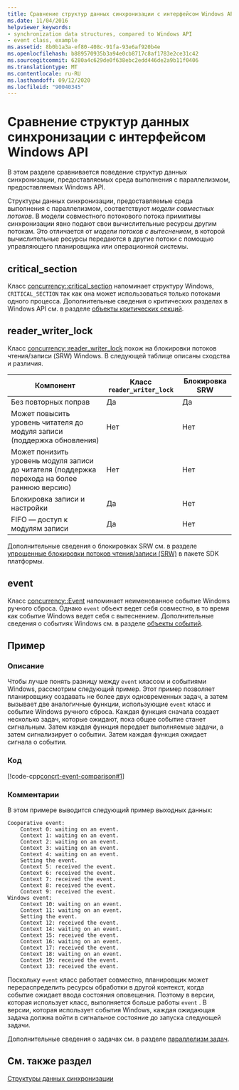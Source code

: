 ```yaml
---
title: Сравнение структур данных синхронизации с интерфейсом Windows API
ms.date: 11/04/2016
helpviewer_keywords:
- synchronization data structures, compared to Windows API
- event class, example
ms.assetid: 8b0b1a3a-ef80-408c-91fa-93e6af920b4e
ms.openlocfilehash: b889570935b3a94e0cb8717c8af1783e2ce31c42
ms.sourcegitcommit: 6280a4c629de0f638ebc2edd446de2a9b11f0406
ms.translationtype: MT
ms.contentlocale: ru-RU
ms.lasthandoff: 09/12/2020
ms.locfileid: "90040345"
---
```

# <a name="comparing-synchronization-data-structures-to-the-windows-api"></a>Сравнение структур данных синхронизации с интерфейсом Windows API

В этом разделе сравнивается поведение структур данных синхронизации, предоставляемых среда выполнения с параллелизмом, предоставляемых Windows API.

Структуры данных синхронизации, предоставляемые среда выполнения с параллелизмом, соответствуют *модели совместных потоков*. В модели совместного потокового потока примитивы синхронизации явно подают свои вычислительные ресурсы другим потокам. Это отличается от *модели потоков с вытеснением*, в которой вычислительные ресурсы передаются в другие потоки с помощью управляющего планировщика или операционной системы.

## <a name="critical_section"></a>critical_section

Класс [concurrency::critical_section](../../parallel/concrt/reference/critical-section-class.md) напоминает структуру Windows, `CRITICAL_SECTION` так как она может использоваться только потоками одного процесса. Дополнительные сведения о критических разделах в Windows API см. в разделе [объекты критических секций](/windows/win32/Sync/critical-section-objects).

## <a name="reader_writer_lock"></a>reader_writer_lock

Класс [concurrency::reader_writer_lock](../../parallel/concrt/reference/reader-writer-lock-class.md) похож на блокировки потоков чтения/записи (SRW) Windows. В следующей таблице описаны сходства и различия.

| Компонент | Класс `reader_writer_lock` | Блокировка SRW |
|--|--|--|
| Без повторных поправ | Да | Да |
| Может повысить уровень читателя до модуля записи (поддержка обновления) | Нет | Нет |
| Может понизить уровень модуля записи до читателя (поддержка перехода на более раннюю версию) | Нет | Нет |
| Блокировка записи и настройки | Да | Нет |
| FIFO — доступ к модулям записи | Да | Нет |

Дополнительные сведения о блокировках SRW см. в разделе [упрощенные блокировки потоков чтения/записи (SRW)](/windows/win32/sync/slim-reader-writer--srw--locks) в пакете SDK платформы.

## <a name="event"></a>event

Класс [concurrency::Event](../../parallel/concrt/reference/event-class.md) напоминает неименованное событие Windows ручного сброса. Однако `event` объект ведет себя совместно, в то время как событие Windows ведет себя с вытеснением. Дополнительные сведения о событиях Windows см. в разделе [объекты событий](/windows/win32/Sync/event-objects).

## <a name="example"></a>Пример

### <a name="description"></a>Описание

Чтобы лучше понять разницу между `event` классом и событиями Windows, рассмотрим следующий пример. Этот пример позволяет планировщику создавать не более двух одновременных задач, а затем вызывает две аналогичные функции, использующие `event` класс и событие Windows ручного сброса. Каждая функция сначала создает несколько задач, которые ожидают, пока общее событие станет сигнальным. Затем каждая функция передает выполняемые задачи, а затем сигнализирует о событии. Затем каждая функция ожидает сигнала о событии.

### <a name="code"></a>Код

[!code-cpp[concrt-event-comparison#1](../../parallel/concrt/codesnippet/cpp/comparing-synchronization-data-structures-to-the-windows-api_1.cpp)]

### <a name="comments"></a>Комментарии

В этом примере выводится следующий пример выходных данных:

```Output
Cooperative event:
    Context 0: waiting on an event.
    Context 1: waiting on an event.
    Context 2: waiting on an event.
    Context 3: waiting on an event.
    Context 4: waiting on an event.
    Setting the event.
    Context 5: received the event.
    Context 6: received the event.
    Context 7: received the event.
    Context 8: received the event.
    Context 9: received the event.
Windows event:
    Context 10: waiting on an event.
    Context 11: waiting on an event.
    Setting the event.
    Context 12: received the event.
    Context 14: waiting on an event.
    Context 15: received the event.
    Context 16: waiting on an event.
    Context 17: received the event.
    Context 18: waiting on an event.
    Context 19: received the event.
    Context 13: received the event.
```

Поскольку `event` класс работает совместно, планировщик может перераспределить ресурсы обработки в другой контекст, когда событие ожидает ввода состояния оповещения. Поэтому в версии, которая использует класс, выполняется больше работы `event` . В версии, которая использует события Windows, каждая ожидающая задача должна войти в сигнальное состояние до запуска следующей задачи.

Дополнительные сведения о задачах см. в разделе [параллелизм задач](../../parallel/concrt/task-parallelism-concurrency-runtime.md).

## <a name="see-also"></a>См. также раздел

[Структуры данных синхронизации](../../parallel/concrt/synchronization-data-structures.md)
